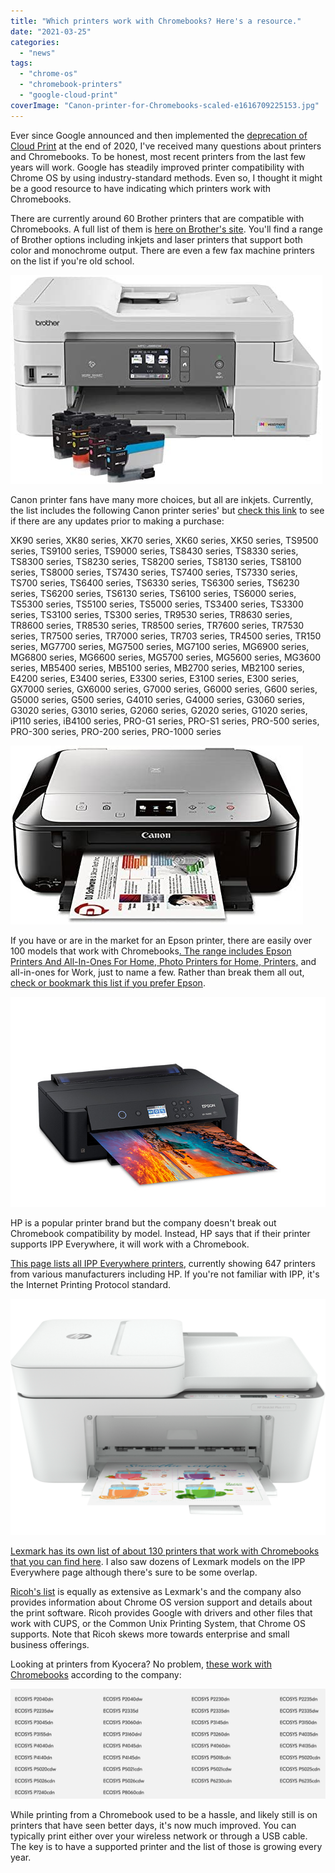 ```yaml
---
title: "Which printers work with Chromebooks? Here's a resource."
date: "2021-03-25"
categories: 
  - "news"
tags: 
  - "chrome-os"
  - "chromebook-printers"
  - "google-cloud-print"
coverImage: "Canon-printer-for-Chromebooks-scaled-e1616709225153.jpg"
---
```


Ever since Google announced and then implemented the [deprecation of Cloud Print](https://www.aboutchromebooks.com/news/chrome-os-87-stable-channel-arrives-on-chromebooks-what-you-need-to-know/ "Chrome OS 87 Stable Channel arrives on Chromebooks: What you need to know") at the end of 2020, I've received many questions about printers and Chromebooks. To be honest, most recent printers from the last few years will work. Google has steadily improved printer compatibility with Chrome OS by using industry-standard methods. Even so, I thought it might be a good resource to have indicating which printers work with Chromebooks.

There are currently around 60 Brother printers that are compatible with Chromebooks. A full list of them is [here on Brother's site](https://support.brother.com/g/b/oscontents.aspx?c=us&lang=en&ossid=2). You'll find a range of Brother options including inkjets and laser printers that support both color and monochrome output. There are even a few fax machine printers on the list if you're old school.

![](images/Brother-MFC-J995DW.jpg)

Canon printer fans have many more choices, but all are inkjets. Currently, the list includes the following Canon printer series' but [check this link](https://ij.manual.canon/ij/webmanual/WebPortal/PTA/pta_app_models.html?lng=en&type=non&app=chromeos "https://ij.manual.canon/ij/webmanual/WebPortal/PTA/pta_app_models.html?lng=en&type=non&app=chromeos") to see if there are any updates prior to making a purchase:

XK90 series, XK80 series, XK70 series, XK60 series, XK50 series, TS9500 series, TS9100 series, TS9000 series, TS8430 series, TS8330 series, TS8300 series, TS8230 series, TS8200 series, TS8130 series, TS8100 series, TS8000 series, TS7430 series, TS7400 series, TS7330 series, TS700 series, TS6400 series, TS6330 series, TS6300 series, TS6230 series, TS6200 series, TS6130 series, TS6100 series, TS6000 series, TS5300 series, TS5100 series, TS5000 series, TS3400 series, TS3300 series, TS3100 series, TS300 series, TR9530 series, TR8630 series, TR8600 series, TR8530 series, TR8500 series, TR7600 series, TR7530 series, TR7500 series, TR7000 series, TR703 series, TR4500 series, TR150 series, MG7700 series, MG7500 series, MG7100 series, MG6900 series, MG6800 series, MG6600 series, MG5700 series, MG5600 series, MG3600 series, MB5400 series, MB5100 series, MB2700 series, MB2100 series, E4200 series, E3400 series, E3300 series, E3100 series, E300 series, GX7000 series, GX6000 series, G7000 series, G6000 series, G600 series, G5000 series, G500 series, G4010 series, G4000 series, G3060 series, G3020 series, G3010 series, G2060 series, G2020 series, G1020 series, iP110 series, iB4100 series, PRO-G1 series, PRO-S1 series, PRO-500 series, PRO-300 series, PRO-200 series, PRO-1000 series

![](images/canon-printer.jpg)

If you have or are in the market for an Epson printer, there are easily over 100 models that work with Chromebooks[. The range includes Epson Printers And All-In-Ones For Home, Photo Printers for Home, Printers,](https://epson.com/Mobile-Printing-and-Scanning-Solutions/Printing-and-Scanning-Solutions/Chromebook-Printing/p/CHROMEBOOKPRINT#worksWithAccessories "https://epson.com/Mobile-Printing-and-Scanning-Solutions/Printing-and-Scanning-Solutions/Chromebook-Printing/p/CHROMEBOOKPRINT#worksWithAccessories") and all-in-ones for Work, just to name a few. Rather than break them all out, [check or bookmark this list if you prefer Epson](https://epson.com/Mobile-Printing-and-Scanning-Solutions/Printing-and-Scanning-Solutions/Chromebook-Printing/p/CHROMEBOOKPRINT#worksWithAccessories "https://epson.com/Mobile-Printing-and-Scanning-Solutions/Printing-and-Scanning-Solutions/Chromebook-Printing/p/CHROMEBOOKPRINT#worksWithAccessories").

![](images/xp1500_right-paper_690x460.jpg)

HP is a popular printer brand but the company doesn't break out Chromebook compatibility by model. Instead, HP says that if their printer supports IPP Everywhere, it will work with a Chromebook.

[This page lists all IPP Everywhere printers](https://pwg.org/printers/index.html), currently showing 647 printers from various manufacturers including HP. If you're not familiar with IPP, it's the Internet Printing Protocol standard.

![](images/HP-printer.png)

[Lexmark has its own list of about 130 printers that work with Chromebooks that you can find here](https://www.lexmark.com/en_us/solutions/print-solutions/mobile-print-solutions/chrome-enterprise-print-device-support.html "https://www.lexmark.com/en_us/solutions/print-solutions/mobile-print-solutions/chrome-enterprise-print-device-support.html"). I also saw dozens of Lexmark models on the IPP Everywhere page although there's sure to be some overlap.

[Ricoh's list](https://www.ricoh.com/support/chromeos#modellist) is equally as extensive as Lexmark's and the company also provides information about Chrome OS version support and details about the print software. Ricoh provides Google with drivers and other files that work with CUPS, or the Common Unix Printing System, that Chrome OS supports. Note that Ricoh skews more towards enterprise and small business offerings.

Looking at printers from Kyocera? No problem, [these work with Chromebooks](https://www.kyoceradocumentsolutions.com/support/chrome_os/index.html) according to the company:

![](images/Kyocera-printers-1024x357.jpg)

While printing from a Chromebook used to be a hassle, and likely still is on printers that have seen better days, it's now much improved. You can typically print either over your wireless network or through a USB cable. The key is to have a supported printer and the list of those is growing every year.
